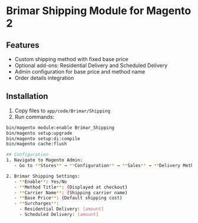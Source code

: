 # Brimar Shipping Module for Magento 2

## Features
- Custom shipping method with fixed base price
- Optional add-ons: Residential Delivery and Scheduled Delivery
- Admin configuration for base price and method name
- Order details integration

## Installation
1. Copy files to `app/code/Brimar/Shipping`
2. Run commands:
```bash
bin/magento module:enable Brimar_Shipping
bin/magento setup:upgrade
bin/magento setup:di:compile
bin/magento cache:flush

## Configuration
1. Navigate to Magento Admin:
   - Go to **Stores** → **Configuration** → **Sales** → **Delivery Methods**

2. Brimar Shipping Settings:
   - **Enable**: Yes/No
   - **Method Title**: (Displayed at checkout)
   - **Carrier Name**: (Shipping carrier name)
   - **Base Price**: (Default shipping cost)
   - **Surcharges**:
     - Residential Delivery: [amount]
     - Scheduled Delivery: [amount]